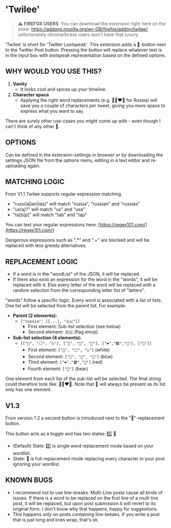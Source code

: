 # 'Twilee'
> :warning: **FIREFOX USERS**: You can download the extension right here on the store: https://addons.mozilla.org/en-GB/firefox/addon/twilee/; unfortunately chrome/brave users won't have that luxury.


'Twilee' is short for *'Twitter Leetspeak'*. This extension adds a 👺-button next to the Twitter Post button. Pressing the button will replace whatever text is in the input box with *leetspeak* representation based on the defined options.

## WHY WOULD YOU USE THIS?

1. **Vanity**
   * It looks cool and spices up your timeline.
2. **Character space**
   * Applying the right word replacements (e.g. 🤍🔵❤️🐻 for Russia) will save you a couple of characters per tweet, giving you more space to express what you want to say.

There are surely other use-cases you might come up with - even though I can't think of any other 🙂.

## OPTIONS

Can be defined in the extension-settings in browser or by downloading the settings JSON file from the options menu, editing in a text editor and re-uploading again.

## MATCHING LOGIC

From V1.1 Twilee supports regular expression matching.

* "russ(ia|ian|ias)" will match "russia", "russian" and "russias"
* "us(a)?" will match "us" and "usa"
* "ta[b|p]" will match "tab" and "tap"

You can test your regular expressions here: [https://regex101.com/](https://regex101.com/)

Dangerous expressions such as ".*" and ".+" are blocked and will be replaced with less greedy alternatives.

## REPLACEMENT LOGIC

* If a word is in the "wordList" of the JSON, it will be replaced.
* If there also exist an expression for the word in the "words", it will be replaced with it. Else every letter of the word will be replaced with a random selection from the corresponding letter list of "letters".

"words" follow a specific logic. Every word is associated with a list of lists. One list will be selected from the parent list. For example:

* **Parent (2 elements):**
   * `["russia": [[...], "🇷🇺"]]`
      * First element: Sub-list selection (see below)
      * Second element: 🇷🇺 (flag emoji)
* **Sub-list selection (4 elements):**
   * `[["🤍", "⚪", "◻️"], ["🔵", "🔷", "💙"], ["❤️","🟥","🔴"], ["🐻"]]`
      * First element: `["🤍", "⚪", "◻️"]` (white)
      * Second element: `["🔵", "🔷", "💙"]` (blue)
      * Third element: `["❤️","🟥","🔴"]` (red)
      * Fourth element: `["🐻"]` (bear)

One element from each list of the sub-list will be selected. The final string could therefore look like: 🤍🔵❤️🐻. Note that 🐻 will always be present as its list only has one element.

## V1.3

From version 1.2 a second button is introduced next to the "👺"-replacement button.

This button acts as a toggle and has two states: 1️⃣ 🔀

* (Default) State: 1️⃣ is single word replacement mode based on your wordlist.
* State: 🔀 is full-replacement mode replacing every character in your post ignoring your wordlist.

## KNOWN BUGS

* I recommend not to use line-breaks. Multi-Line posts cause all kinds of issues. If there is a word to be replaced on the first line of a multi line post, it will be replaced, but upon post submission it will revert to its original form. I don't know why that happens, happy for suggestions.
* This happens only on posts containing line-breaks. If you write a post that is just long and lines wrap, that's ok.

